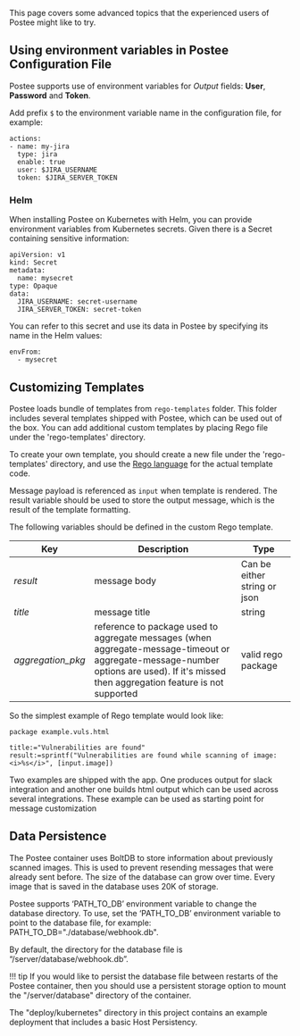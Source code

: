 This page covers some advanced topics that the experienced users of Postee might like to try. 

## Using environment variables in Postee Configuration File
Postee supports use of environment variables for *Output* fields: **User**, **Password** and **Token**. 

Add prefix `$` to the environment variable name in the configuration file, for example:
```
actions:
- name: my-jira   
  type: jira     
  enable: true
  user: $JIRA_USERNAME
  token: $JIRA_SERVER_TOKEN         
```

### Helm

When installing Postee on Kubernetes with Helm, you can provide environment variables from Kubernetes secrets.
Given there is a Secret containing sensitive information:
```
apiVersion: v1
kind: Secret
metadata:
  name: mysecret
type: Opaque
data:
  JIRA_USERNAME: secret-username
  JIRA_SERVER_TOKEN: secret-token
```

You can refer to this secret and use its data in Postee by specifying its name in the Helm values:
```
envFrom:
  - mysecret
```

## Customizing Templates
Postee loads bundle of templates from `rego-templates` folder. This folder includes several templates shipped with Postee, which can be used out of the box. You can add additional custom templates by placing Rego file under the 'rego-templates' directory.

To create your own template, you should create a new file under the 'rego-templates' directory, and use the
[Rego language](https://www.openpolicyagent.org/docs/latest/policy-language/) for the actual template code.

Message payload is referenced as `input` when template is rendered. The result variable should be used to store the output message, which is the result of the template formatting.

The following variables should be defined in the custom Rego template.

Key | Description |Type
--- | --- | ---
*result* | message body| Can be either string or json
*title* | message title| string
*aggregation_pkg*|reference to package used to aggregate messages (when aggregate-message-timeout or aggregate-message-number options are used). If it's missed then aggregation feature is not supported| valid rego package

So the simplest example of Rego template would look like:
```rego
package example.vuls.html

title:="Vulnerabilities are found"
result:=sprintf("Vulnerabilities are found while scanning of image: <i>%s</i>", [input.image])
```

Two examples are shipped with the app. One produces output for slack integration and another one builds html output which can be used across several integrations. These example can be used as starting point for message customization

## Data Persistence
The Postee container uses BoltDB to store information about previously scanned images.
This is used to prevent resending messages that were already sent before.
The size of the database can grow over time. Every image that is saved in the database uses 20K of storage.

Postee supports ‘PATH_TO_DB’ environment variable to change the database directory. To use, set the ‘PATH_TO_DB’ environment variable to point to the database file, for example: PATH_TO_DB="./database/webhook.db". 

By default, the directory for the database file is “/server/database/webhook.db”.

!!! tip
        If you would like to persist the database file between restarts of the Postee container, then you should use a persistent storage option to mount the "/server/database" directory of the container.

The "deploy/kubernetes" directory in this project contains an example deployment that includes a basic Host Persistency.
    
